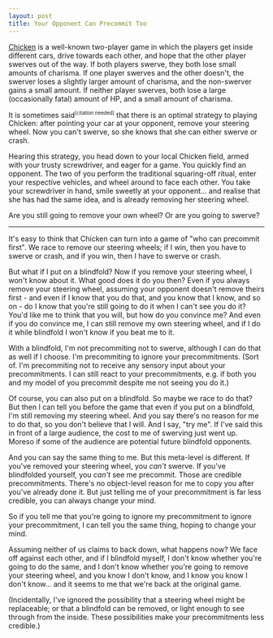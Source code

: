 ```yaml
---
layout: post
title: Your Opponent Can Precommit Too
---
```

[Chicken](http://en.wikipedia.org/wiki/Chicken_%28game%29) is a well-known two-player game in which the players get inside different cars, drive towards each other, and hope that the other player swerves out of the way. If both players swerve, they both lose small amounts of charisma. If one player swerves and the other doesn't, the swerver loses a slightly larger amount of charisma, and the non-swerver gains a small amount. If neither player swerves, both lose a large (occasionally fatal) amount of HP, and a small amount of charisma.

It is sometimes said<sup><small>[citation needed]</small></sup> that there is an optimal strategy to playing Chicken: after pointing your car at your opponent, remove your steering wheel. Now you can't swerve, so she knows that she can either swerve or crash.

Hearing this strategy, you head down to your local Chicken field, armed with your trusty screwdriver, and eager for a game. You quickly find an opponent. The two of you perform the traditional squaring-off ritual, enter your respective vehicles, and wheel around to face each other. You take your screwdriver in hand, smile sweetly at your opponent... and realise that she has had the same idea, and is already removing her steering wheel.

Are you still going to remove your own wheel? Or are you going to swerve?

---

It's easy to think that Chicken can turn into a game of "who can precommit first". We race to remove our steering wheels; if I win, then you have to swerve or crash, and if you win, then I have to swerve or crash.

But what if I put on a blindfold? Now if you remove your steering wheel, I won't know about it. What good does it do you then? Even if you always remove your steering wheel, assuming your opponent doesn't remove theirs first - and even if I know that you do that, and you know that I know, and so on - do I know that you're still going to do it when I can't see you do it? You'd like me to think that you will, but how do you convince me? And even if you do convince me, I can still remove my own steering wheel, and if I do it while blindfold I won't know if you beat me to it.

With a blindfold, I'm not precommiting not to swerve, although I can do that as well if I choose. I'm precommiting to ignore your precommitments. (Sort of. I'm precommiting not to receive any sensory input about your precommitments. I can still react to your precommitments, e.g. if both you and my model of you precommit despite me not seeing you do it.)

Of course, you can also put on a blindfold. So maybe we race to do that? But then I can tell you before the game that even if you put on a blindfold, I'm still removing my steering wheel. And you say there's no reason for me to do that, so you don't believe that I will. And I say, "try me". If I've said this in front of a large audience, the cost to me of swerving just went up. Moreso if some of the audience are potential future blindfold opponents.

And you can say the same thing to me. But this meta-level is different. If you've removed your steering wheel, you *can't* swerve. If you've blindfolded yourself, you *can't* see me precommit. Those are credible precommitments. There's no object-level reason for me to copy you after you've already done it. But just telling me of your precommitment is far less credible, you can always change your mind.

So if you tell me that you're going to ignore my precommitment to ignore your precommitment, I can tell you the same thing, hoping to change your mind.

Assuming neither of us claims to back down, what happens now? We face off against each other, and if I blindfold myself, I don't know whether you're going to do the same, and I don't know whether you're going to remove your steering wheel, and you know I don't know, and I know you know I don't know... and it seems to me that we're back at the original game.

(Incidentally, I've ignored the possibility that a steering wheel might be replaceable; or that a blindfold can be removed, or light enough to see through from the inside. These possibilities make your precommitments less credible.)
